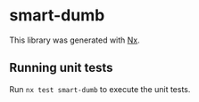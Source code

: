 # smart-dumb

This library was generated with [Nx](https://nx.dev).

## Running unit tests

Run `nx test smart-dumb` to execute the unit tests.
